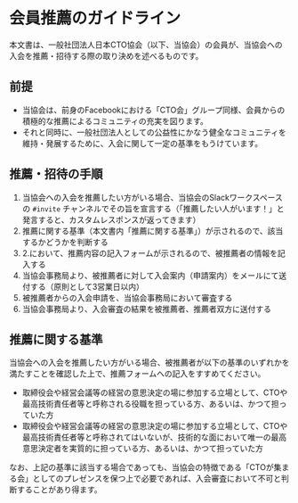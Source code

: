 # 会員推薦のガイドライン

本文書は、一般社団法人日本CTO協会（以下、当協会）の会員が、当協会への入会を推薦・招待する際の取り決めを述べるものです。

## 前提

* 当協会は、前身のFacebookにおける「CTO会」グループ同様、会員からの積極的な推薦によるコミュニティの充実を図ります。
* それと同時に、一般社団法人としての公益性にかなう健全なコミュニティを維持・発展するために、入会に関して一定の基準をもうけています。

## 推薦・招待の手順

1. 当協会への入会を推薦したい方がいる場合、当協会のSlackワークスペースの `#invite` チャンネルでその旨を宣言する（「推薦したい人がいます！」と発言すると、カスタムレスポンスが返ってきます）
2. 推薦に関する基準（本文書内「推薦に関する基準」）が示されるので、該当するかどうかを判断する
3. 2.において、推薦内容の記入フォームが示されるので、被推薦者の情報を記入する
4. 当協会事務局より、被推薦者に対して入会案内（申請案内）をメールにて送付する（原則として3営業日以内）
5. 被推薦者からの入会申請を、当協会事務局において審査する
6. 当協会事務局より、入会審査の結果を被推薦者、推薦者双方に送付する

## 推薦に関する基準

当協会への入会を推薦したい方がいる場合、被推薦者が以下の基準のいずれかを満たすことを確認した上で、推薦フォームへの記入をすすめてください。

* 取締役会や経営会議等の経営の意思決定の場に参加する立場として、CTOや最高技術責任者等と呼称される役職を担っている方、あるいは、かつて担っていた方
* 取締役会や経営会議等の経営の意思決定の場に参加する立場として、CTOや最高技術責任者等と呼称されてはいないが、技術的な面において唯一の最高意思決定者を実質的に担っている方、あるいは、かつて担っていた方

なお、上記の基準に該当する場合であっても、当協会の特徴である「CTOが集まる会」としてのプレゼンスを保つ上で必要であれば、入会審査において不可と判断することがあり得ます。
